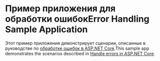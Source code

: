 # <a name="error-handling-sample-application"></a><span data-ttu-id="987c4-101">Пример приложения для обработки ошибок</span><span class="sxs-lookup"><span data-stu-id="987c4-101">Error Handling Sample Application</span></span>

<span data-ttu-id="987c4-102">Этот пример приложения демонстрирует сценарии, описанные в руководстве по [обработке ошибок в ASP.NET Core](https://docs.microsoft.com/aspnet/core/fundamentals/error-handling).</span><span class="sxs-lookup"><span data-stu-id="987c4-102">This sample app demonstrates the scenarios described in [Handle errors in ASP.NET Core](https://docs.microsoft.com/aspnet/core/fundamentals/error-handling).</span></span>
